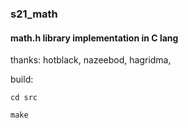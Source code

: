 ### s21_math
#### math.h library implementation in C lang 

thanks:
hotblack,
nazeebod,
hagridma,

build:

`cd src`

`make`
